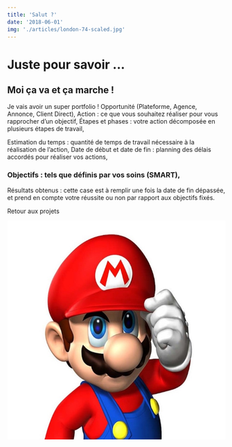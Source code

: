 ```yaml
---
title: 'Salut ?'
date: '2018-06-01'
img: './articles/london-74-scaled.jpg'
---
```

# Juste pour savoir ...

## Moi ça va et ça marche !
Je vais avoir un super portfolio !
Opportunité (Plateforme, Agence, Annonce, Client Direct),
Action : ce que vous souhaitez réaliser pour vous rapprocher d’un objectif,
Étapes et phases : votre action décomposée en plusieurs étapes de travail,

Estimation du temps : quantité de temps de travail nécessaire à la réalisation de l’action,
Date de début et date de fin : planning des délais accordés pour réaliser vos actions,

### Objectifs : tels que définis par vos soins (SMART),
Résultats obtenus : cette case est à remplir une fois la date de fin dépassée, et prend en compte votre réussite ou non par rapport aux objectifs fixés.

<Link to='/blog/'>Retour aux projets</Link>

![Mario](./Super-Mario.jpg)